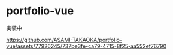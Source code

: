 # portfolio-vue
実装中



https://github.com/ASAMI-TAKAOKA/portfolio-vue/assets/77926245/737be3fe-ca79-4715-8f25-aa552ef76790


